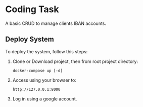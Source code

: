 # Coding Task
A basic CRUD to manage clients IBAN accounts.

## Deploy System
To deploy the system, follow this steps:

1. Clone or Download project, then from root project directory:  

    `docker-compose up [-d]`

2. Access using your browser to:

    `http://127.0.0.1:8000`

3. Log in using a google account. 
